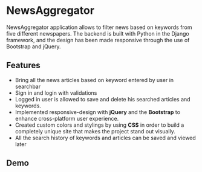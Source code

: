 # NewsAggregator
NewsAggregator application allows to filter news based on keywords from five different newspapers. The backend is built with Python in the Django framework, and the design has been made responsive through the use of Bootstrap and jQuery.
## Features
* Bring all the news articles based on keyword entered by user in searchbar
* Sign in and login with validations
* Logged in user is allowed to save and delete his searched articles and keywords.
* Implemented responsive-design with **jQuery** and the **Bootstrap** to enhance cross-platform user experience.
* Created custom colors and stylings by using **CSS** in order to build a completely unique site that makes the project stand out visually.
* All the search history of keywords and articles can be saved and viewed later

## Demo
